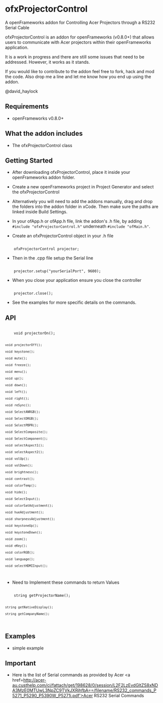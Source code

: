 ofxProjectorControl
======

A openFrameworks addon for Controlling Acer Projectors through a RS232 Serial Cable

ofxProjectorControl is an addon for openFrameworks (v0.8.0+) that allows users to communicate with Acer projectors within their openFrameworks application.

It is a work in progress and there are still some issues that need to be addressed. However, it works as it stands.

If you would like to contribute to the addon feel free to fork, hack and mod the code.
Also drop me a line and let me know how you end up using the addon.

@david_haylock

## Requirements

- openFrameworks v0.8.0+ 

## What the addon includes

- The ofxProjectorControl class

## Getting Started

- After downloading ofxProjectorControl, place it inside your openFrameworks addon folder.

- Create a new openFrameworks project in Project Generator and select the ofxProjectorControl

- Alternatively you will need to add the addons manually, drag and drop the folders into the addon folder in xCode. Then make sure the paths are linked inside Build Settings. 

- In your ofApp.h or ofApp.h file, link the addon's .h file, by adding  ```#include "ofxProjectorControl.h"``` underneath ```#include "ofMain.h"```.

- Create an ofxProjectorControl object in your .h file

<code>
	ofxProjectorControl projector;
</code>

- Then in the .cpp file setup the Serial line

<code>
	projector.setup("yourSerialPort", 9600);
</code>

- When you close your application ensure you close the controller

<code>
    projector.close();
</code>

- See the examples for more specific details on the commands.

## API

<code>
    void projectorOn();

    void projectorOff();

    void keystone();

    void mute();

    void freeze();

    void menu();

    void up();

    void down();

    void left();

    void right();

    void reSync();

    void SelectANRGB();
    
    void SelectDRGB();
    
    void SelectPBPR();
    
    void SelectComposite();
    
    void SelectComponent();
    
    void selectAspect1();
    
    void selectAspect2();
    
    void volUp();
    
    void volDown();
    
    void brightness();
    
    void contrast();
    
    void colorTemp();
    
    void hide();
    
    void SelectInput();
    
    void colorSatAdjustment();
    
    void hueAdjustment();
    
    void sharpnessAdjustment();

    void keystoneUp();
    
    void keystoneDown();
    
    void zoom();
    
    void eKey();
    
    void colorRGB();
    
    void language();
    
    void selectHDMIInput();
</code>

- Need to Implement these commands to return Values

<code>
    string getProjectorName();
    
    string getNativeDisplay();
    
    string getCompanyName();
</code>

## Examples

- simple example

## Important 
- Here is the list of Serial commands as provided by Acer
 <a href=http://acer-au.custhelp.com/ci/fattach/get/198628/0/session/L2F2LzEvdGltZS8xNDA3MzE0MTUwL3NpZC9TVkJXRjhfbA==/filename/RS232_commands_P5271_P5290_P5390W_P5271i.pdf'>Acer RS232 Serial Commands</a> 
